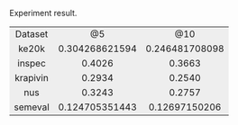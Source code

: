 Experiment result.
<table>
  <tr>
  	 <td align="center", bgcolor=#eeeeee> Dataset </td>
  	 <td align="center", bgcolor=#eeeeee> @5 </td>
  	 <td align="center", bgcolor=#eeeeee> @10 </td>
  </tr>
  <tr>
  	 <td align="center", bgcolor=#eeeeee> ke20k </td>
  	 <td align="center", bgcolor=#eeeeee> 0.304268621594 </td>
  	 <td align="center", bgcolor=#eeeeee> 0.246481708098 </td>
  </tr>
  <tr>
  	 <td align="center", bgcolor=#eeeeee> inspec </td>
  	 <td align="center", bgcolor=#eeeeee> 0.4026 </td>
  	 <td align="center", bgcolor=#eeeeee> 0.3663 </td>
  </tr>
  <tr>
  	 <td align="center", bgcolor=#eeeeee> krapivin </td>
  	 <td align="center", bgcolor=#eeeeee> 0.2934 </td>
  	 <td align="center", bgcolor=#eeeeee> 0.2540 </td>
  </tr>
  <tr>
  	 <td align="center", bgcolor=#eeeeee> nus </td>
  	 <td align="center", bgcolor=#eeeeee> 0.3243 </td>
  	 <td align="center", bgcolor=#eeeeee> 0.2757 </td>
  </tr>
  <tr>
  	 <td align="center", bgcolor=#eeeeee> semeval </td>
  	 <td align="center", bgcolor=#eeeeee> 0.124705351443 </td>
  	 <td align="center", bgcolor=#eeeeee> 0.12697150206 </td>
  </tr>
</table>
